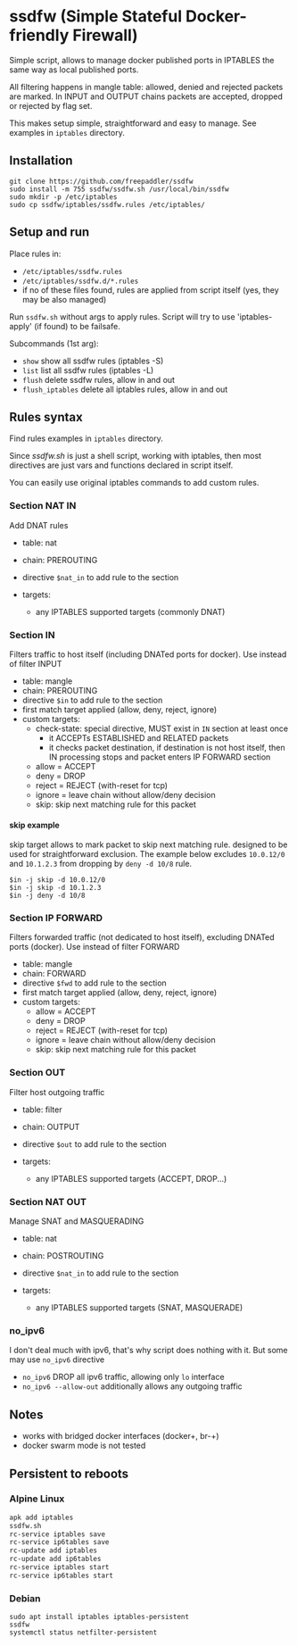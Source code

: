 # ssdfw (Simple Stateful Docker-friendly Firewall)

Simple script, allows to manage docker published ports in IPTABLES the same way as local published ports.

All filtering happens in mangle table: allowed, denied and rejected packets are marked. In INPUT and OUTPUT chains packets are accepted, dropped or rejected by flag set.

This makes setup simple, straightforward and easy to manage. See examples in `iptables` directory.

## Installation

```shell
git clone https://github.com/freepaddler/ssdfw
sudo install -m 755 ssdfw/ssdfw.sh /usr/local/bin/ssdfw
sudo mkdir -p /etc/iptables
sudo cp ssdfw/iptables/ssdfw.rules /etc/iptables/
```

## Setup and run

Place rules in:
+ `/etc/iptables/ssdfw.rules`
+ `/etc/iptables/ssdfw.d/*.rules`
+ if no of these files found, rules are applied from script itself (yes, they may be also managed)

Run `ssdfw.sh` without args to apply rules. Script will try to use 'iptables-apply' (if found) to be failsafe.

Subcommands (1st arg):
+ `show`            show all ssdfw rules (iptables -S)
+ `list`            list all ssdfw rules (iptables -L)
+ `flush`           delete ssdfw rules, allow in and out
+ `flush_iptables`  delete all iptables rules, allow in and out

## Rules syntax
Find rules examples in `iptables` directory.

Since _ssdfw.sh_ is just a shell script, working with iptables, then most directives are just vars and functions declared in script itself. 

You can easily use original iptables commands to add custom rules.

### Section NAT IN
Add DNAT rules

+ table: nat
+ chain: PREROUTING

+ directive `$nat_in` to add rule to the section
+ targets:
  + any IPTABLES supported targets (commonly DNAT)

### Section IN
Filters traffic to host itself (including DNATed ports for docker). Use instead of filter INPUT

+ table: mangle
+ chain: PREROUTING
+ directive `$in` to add rule to the section
+ first match target applied (allow, deny, reject, ignore)
+ custom targets:
  + check-state: special directive, MUST exist in `IN` section at least once
    + it ACCEPTs ESTABLISHED and RELATED packets
    + it checks packet destination, if destination is not host itself, then IN processing stops and packet enters IP FORWARD section
  + allow = ACCEPT
  + deny = DROP
  + reject = REJECT (with-reset for tcp)
  + ignore = leave chain without allow/deny decision
  + skip: skip next matching rule for this packet

#### skip example
skip target allows to mark packet to skip next matching rule. designed to be used for straightforward exclusion. The example below excludes `10.0.12/0 `and `10.1.2.3` from dropping by `deny -d 10/8` rule.
```shell
$in -j skip -d 10.0.12/0
$in -j skip -d 10.1.2.3
$in -j deny -d 10/8
```

### Section IP FORWARD
Filters forwarded traffic (not dedicated to host itself), excluding DNATed ports (docker). Use instead of filter FORWARD

+ table: mangle
+ chain: FORWARD
+ directive `$fwd` to add rule to the section
+ first match target applied (allow, deny, reject, ignore)
+ custom targets:
    + allow = ACCEPT
    + deny = DROP
    + reject = REJECT (with-reset for tcp)
    + ignore = leave chain without allow/deny decision
    + skip: skip next matching rule for this packet

### Section OUT
Filter host outgoing traffic

+ table: filter
+ chain: OUTPUT

+ directive `$out` to add rule to the section
+ targets:
    + any IPTABLES supported targets (ACCEPT, DROP...)

### Section NAT OUT
Manage SNAT and MASQUERADING

+ table: nat
+ chain: POSTROUTING

+ directive `$nat_in` to add rule to the section
+ targets:
    + any IPTABLES supported targets (SNAT, MASQUERADE)

### no_ipv6
I don't deal much with ipv6, that's why script does nothing with it. But some may use `no_ipv6` directive

+ `no_ipv6` DROP all ipv6 traffic, allowing only `lo` interface
+ `no_ipv6 --allow-out` additionally allows any outgoing traffic

## Notes

+ works with bridged docker interfaces (docker+, br-+)
+ docker swarm mode is not tested

## Persistent to reboots

### Alpine Linux
```sh
apk add iptables
ssdfw.sh
rc-service iptables save
rc-service ip6tables save
rc-update add iptables 
rc-update add ip6tables
rc-service iptables start
rc-service ip6tables start
```

### Debian
```shell
sudo apt install iptables iptables-persistent
ssdfw
systemctl status netfilter-persistent
```